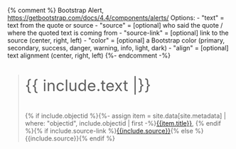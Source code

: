 {% comment %}
    Bootstrap Alert, https://getbootstrap.com/docs/4.4/components/alerts/
    Options:
    - "text" = text from the quote or source
    - "source" = [optional] who said the quote / where the quoted text is coming from 
    - "source-link" = [optional]  link to the source (center, right, left)
    - "color" = [optional] a Bootstrap color (primary, secondary, success, danger, warning, info, light, dark)
    - "align" = [optional] text alignment (center, right, left)
    {%- endcomment -%}
<div class="epigraph">
<blockquote class="h1 m-5" ><p class="{% if include.color %}text-{{ include.color }}{% endif %} {% if include.align %}text-{{ include.align }}{% endif %}" style="font-size:2.5em !important; line-height:1.4em">{{ include.text |}}</p>
<footer>{% if include.objectid %}{%- assign item = site.data[site.metadata] | where: "objectid", include.objectid | first -%}<a href="{{ '/item.html' | relative_url | append: '?id=' | append: item.objectid }}">{{item.title}}</a>, {% endif %}{% if include.source-link %}<a href="{{include.source-link }}" target="_blank">{{include.source}}</a>{% else %}{{include.source}}{% endif %}</footer></blockquote>
</div>  